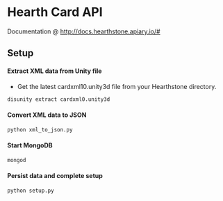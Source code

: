 # Hearth Card API

Documentation @ http://docs.hearthstone.apiary.io/#


## Setup

#### Extract XML data from Unity file

- Get the latest cardxml10.unity3d file from your Hearthstone directory.

```bash
disunity extract cardxml0.unity3d
```

#### Convert XML data to JSON

```bash
python xml_to_json.py
```

#### Start MongoDB
```bash
mongod
```

#### Persist data and complete setup
```bash
python setup.py
```
